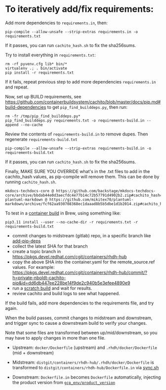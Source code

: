 # To iteratively add/fix requirements:

Add more dependencies to `requirements.in`, then:

```
pip-compile --allow-unsafe --strip-extras requirements.in -o requirements.txt
```

If it passes, you can run `cachito_hash.sh` to fix the sha256sums.

Try to install everything in `requirements.txt`:

```
rm -rf pyvenv.cfg lib* bin/*
virtualenv .; . bin/activate
pip install -r requirements.txt
```

If it fails, repeat previous step to add more dependencies `requirements.in` and repeat.

Now, set up BUILD requirements, see https://github.com/containerbuildsystem/cachito/blob/master/docs/pip.md#build-dependencies to get `pip_find_builddeps.py`, then run:

```
rm -fr /tmp/pip_find_builddeps.py*
pip_find_builddeps.py requirements.txt -o requirements-build.in --append --no-cache
```

Review the contents of `requirements-build.in` to remove dupes. Then regenerate `requirements-build.txt`

```
pip-compile --allow-unsafe --strip-extras requirements-build.in -o requirements-build.txt
```

If it passes, you can run `cachito_hash.sh` to fix the sha256sums.

Finally, MAKE SURE YOU OVERRIDE what's in the .txt files to add in the cachito_hash values, as pip-compile will remove them. This can be done by running `cachito_hash.sh`.

```
mkdocs-techdocs-core @ https://github.com/backstage/mkdocs-techdocs-core/archive/bbdab44e0d3aecfdc4e77b14c72b57791d4902b2.zip#cachito_hash=sha256:40421a5f43b11fd9ea9f92e107f91089b6bfa326967ad497666ab5a451fcf136
plantuml-markdown @ https://github.com/mikitex70/plantuml-markdown/archive/fcf62aa930708368ec1daaad8b5b5dbe1d1b2014.zip#cachito_hash=sha256:a487c2312a53fe47a0947e8624290b2c8ea51e373140d02950531966b1db5caa
```

To test in a [container build](https://pkgs.devel.redhat.com/cgit/containers/rhdh-hub/tree/Dockerfile?h=private-nboldt-cachito-pip#n155) in Brew, using something like:

```
pip3.11 install --user --no-cache-dir -r requirements.txt -r requirements-build.txt
```

- commit changes to midstream (gitlab) repo, in a specific branch like [add-pip-deps](https://gitlab.cee.redhat.com/rhidp/rhdh/-/commits/add-pip-deps)
- collect the latest SHA for that branch
- create a topic branch in https://pkgs.devel.redhat.com/cgit/containers/rhdh-hub
- copy the above SHA into the container.yaml for the remote_source.ref values. For example: https://pkgs.devel.redhat.com/cgit/containers/rhdh-hub/commit/?h=private-nboldt-cachito-pip&id=dd6db447ee228be14f9de2c940b5e3efee4890e9
- run a [scratch build](https://gist.github.com/nickboldt/5b674f75934e7bba5a38486e17a18cfa) and wait for results.
- review cachito and build logs to see what happened.

If the build fails, add more dependencies to the requirements file, and try again.

When the build passes, commit changes to midstream and downstream, and trigger sync to cause a downstream build to verify your changes.

Note that some files are transformed between up/mid/downstream, so you may have to apply changes in more than one file.

- Upstream: `docker/Dockerfile` (upstream) and `.rhdh/docker/Dockerfile` (mid + downstream)

- Midstream: `distgit/containers/rhdh-hub/.rhdh/docker/Dockerfile` is transformed to `distgit/containers/rhdh-hub/Dockerfile.in` via [sync.sh](https://gitlab.cee.redhat.com/rhidp/rhdh/-/blob/rhdh-1.1-rhel-9/sync.sh)

- Downstream: `Dockerfile.in` becomes `Dockerfile` automatically, injecting the product version from [`gcp_env/product_version`](https://gitlab.cee.redhat.com/rhidp/rhdh/-/blob/rhdh-1.1-rhel-9/gcp_env/product-version)

